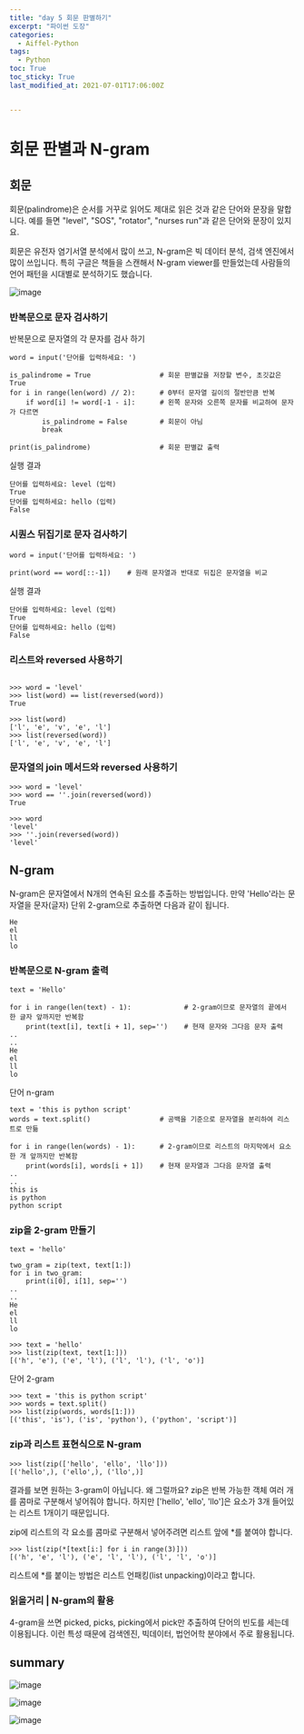 ```yaml
---
title: "day 5 회문 판별하기"
excerpt: "파이썬 도장"
categories:
  - Aiffel-Python
tags:
  - Python
toc: True
toc_sticky: True
last_modified_at: 2021-07-01T17:06:00Z


---
```


# 회문 판별과 N-gram


## 회문 

회문(palindrome)은 순서를 거꾸로 읽어도 제대로 읽은 것과 같은 단어와 문장을 말합니다. 예를 들면 "level", "SOS", "rotator", "nurses run"과 같은 단어와 문장이 있지요.

회문은 유전자 염기서열 분석에서 많이 쓰고, N-gram은 빅 데이터 분석, 검색 엔진에서 많이 쓰입니다. 특히 구글은 책들을 스캔해서 N-gram viewer를 만들었는데 사람들의 언어 패턴을 시대별로 분석하기도 했습니다.

![image](https://user-images.githubusercontent.com/46912607/124058688-d0d2e900-da64-11eb-835c-283c68c8e328.png)


###  반복문으로 문자 검사하기

반복문으로 문자열의 각 문자를 검사 하기

```
word = input('단어를 입력하세요: ')
 
is_palindrome = True                 # 회문 판별값을 저장할 변수, 초깃값은 True
for i in range(len(word) // 2):      # 0부터 문자열 길이의 절반만큼 반복
    if word[i] != word[-1 - i]:      # 왼쪽 문자와 오른쪽 문자를 비교하여 문자가 다르면
        is_palindrome = False        # 회문이 아님
        break
 
print(is_palindrome)                 # 회문 판별값 출력

```


실행 결과

```
단어를 입력하세요: level (입력)
True
단어를 입력하세요: hello (입력)
False
```

### 시퀀스 뒤집기로 문자 검사하기

```
word = input('단어를 입력하세요: ')
 
print(word == word[::-1])    # 원래 문자열과 반대로 뒤집은 문자열을 비교
```

실행 결과

```
단어를 입력하세요: level (입력)
True
단어를 입력하세요: hello (입력)
False
```

### 리스트와 reversed 사용하기

```

>>> word = 'level'
>>> list(word) == list(reversed(word))
True

>>> list(word)
['l', 'e', 'v', 'e', 'l']
>>> list(reversed(word))
['l', 'e', 'v', 'e', 'l']
```

### 문자열의 join 메서드와 reversed 사용하기

```
>>> word = 'level'
>>> word == ''.join(reversed(word))
True

>>> word
'level'
>>> ''.join(reversed(word))
'level'

```

## N-gram

N-gram은 문자열에서 N개의 연속된 요소를 추출하는 방법입니다. 만약 'Hello'라는 문자열을 문자(글자) 단위 2-gram으로 추출하면 다음과 같이 됩니다.

```
He
el
ll
lo
```

### 반복문으로 N-gram 출력

```
text = 'Hello'
 
for i in range(len(text) - 1):             # 2-gram이므로 문자열의 끝에서 한 글자 앞까지만 반복함
    print(text[i], text[i + 1], sep='')    # 현재 문자와 그다음 문자 출력
..
..
He
el
ll
lo
```

단어 n-gram

```
text = 'this is python script'
words = text.split()                 # 공백을 기준으로 문자열을 분리하여 리스트로 만듦
 
for i in range(len(words) - 1):      # 2-gram이므로 리스트의 마지막에서 요소 한 개 앞까지만 반복함
    print(words[i], words[i + 1])    # 현재 문자열과 그다음 문자열 출력
..
..
this is
is python
python script
```

### zip을 2-gram 만들기

```
text = 'hello'
 
two_gram = zip(text, text[1:])
for i in two_gram:
    print(i[0], i[1], sep='')
..
..  
He
el
ll
lo

>>> text = 'hello'
>>> list(zip(text, text[1:]))
[('h', 'e'), ('e', 'l'), ('l', 'l'), ('l', 'o')]
```

단어 2-gram

```
>>> text = 'this is python script'
>>> words = text.split()
>>> list(zip(words, words[1:]))
[('this', 'is'), ('is', 'python'), ('python', 'script')]
```

### zip과 리스트 표현식으로 N-gram

```
>>> list(zip(['hello', 'ello', 'llo']))
[('hello',), ('ello',), ('llo',)]
```

결과를 보면 원하는 3-gram이 아닙니다. 왜 그럴까요? zip은 반복 가능한 객체 여러 개를 콤마로 구분해서 넣어줘야 합니다. 하지만 ['hello', 'ello', 'llo']은 요소가 3개 들어있는 리스트 1개이기 때문입니다.

zip에 리스트의 각 요소를 콤마로 구분해서 넣어주려면 리스트 앞에 *를 붙여야 합니다.

```
>>> list(zip(*[text[i:] for i in range(3)]))
[('h', 'e', 'l'), ('e', 'l', 'l'), ('l', 'l', 'o')]
```

리스트에 *를 붙이는 방법은 리스트 언패킹(list unpacking)이라고 합니다.

### 읽을거리 | N-gram의 활용

4-gram을 쓰면 picked, picks, picking에서 pick만 추출하여 단어의 빈도를 세는데 이용됩니다. 이런 특성 때문에 검색엔진, 빅데이터, 법언어학 분야에서 주로 활용됩니다.

## summary

![image](https://user-images.githubusercontent.com/46912607/124065585-11852f00-da72-11eb-9238-7ac7d14f3457.png)

![image](https://user-images.githubusercontent.com/46912607/124065674-31b4ee00-da72-11eb-8b5c-04809b1025ae.png)

![image](https://user-images.githubusercontent.com/46912607/124065684-3a0d2900-da72-11eb-8104-c224671e02fc.png)

